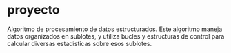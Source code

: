 # proyecto
 Algoritmo de procesamiento de datos estructurados. Este algoritmo maneja datos organizados en sublotes, y utiliza bucles y estructuras de control para calcular diversas estadísticas sobre esos sublotes.
